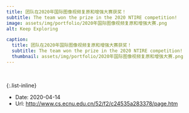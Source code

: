 ```yaml
---
title: 团队在2020年国际图像视频复原和增强大赛获奖！
subtitle: The team won the prize in the 2020 NTIRE competition!
image: assets/img/portfolio/2020年国际图像视频复原和增强大赛.png
alt: Keep Exploring

caption:
  title: 团队在2020年国际图像视频复原和增强大赛获奖！
  subtitle: The team won the prize in the 2020 NTIRE competition!
  thumbnail: assets/img/portfolio/2020年国际图像视频复原和增强大赛.png
---
```

<p align="left">
&ensp;&ensp;
</p>

{:.list-inline}
- Date: 2020-04-14
- Url: <http://www.cs.ecnu.edu.cn/52/f2/c24535a283378/page.htm>

